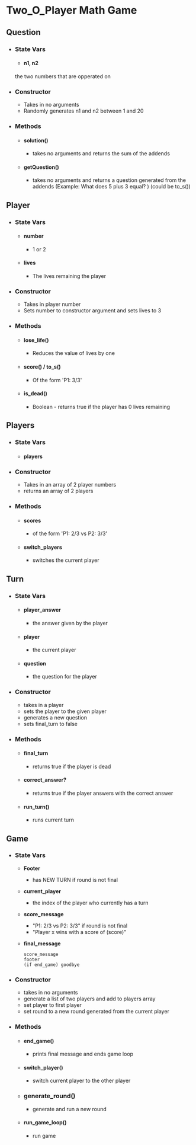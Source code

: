 # Two_O_Player Math Game

## Question

- ### State Vars
  - #### **n1, n2**
  the two numbers that are opperated on

- ### Constructor
  - Takes in no arguments
  - Randomly generates n1 and n2 between 1 and 20

- ### Methods
  - #### **solution()**
    - takes no arguments and returns the sum of the addends
  
  - #### **getQuestion()**
    - takes no arguments and returns a question generated from the addends 
    (Example: What does 5 plus 3 equal? )
    (could be to_s())

## Player

  - ### State Vars
    - #### **number**
      - 1 or 2
    - #### **lives**
      - The lives remaining the player
  
  - ### Constructor
    - Takes in player number
    - Sets number to constructor argument and sets lives to 3

  - ### Methods
    - #### **lose_life()**
      - Reduces the value of lives by one

    - #### **score()** / **to_s()**
      - Of the form 'P1: 3/3'

    - #### **is_dead()**
      - Boolean - returns true if the player has 0 lives remaining

## Players
  - ### State Vars
    - #### **players**

  - ### Constructor
    - Takes in an array of 2 player numbers
    - returns an array of 2 players
  
  - ### Methods
    - #### **scores**
      - of the form 'P1: 2/3 vs P2: 3/3'

    - #### **switch_players**
      - switches the current player


## Turn

  - ### State Vars
    

    - #### **player_answer**
      - the answer given by the player

    - #### **player**
      - the current player
    
    - #### **question**
      - the question for the player

  - ### Constructor
    - takes in a player
    - sets the player to the given player
    - generates a new question
    - sets final_turn to false

  - ### Methods
    - #### **final_turn**
      - returns true if the player is dead
    - #### **correct_answer?**
      - returns true if the player answers with the correct answer
    - #### **run_turn()**
      - runs current turn

## Game

  - ### State Vars
    - **Footer**
      - has NEW TURN if round is not final

    - **current_player**
      - the index of the player who currently has a turn

    - **score_message**
      - "P1: 2/3 vs P2: 3/3" if round is not final
      - "Player x wins with a score of (score)"

    - **final_message**
      ```
      score_message
      footer
      (if end_game) goodbye
      ```
      
  - ### Constructor
    - takes in no arguments
    - generate a list of two players and add to players array
    - set player to first player
    - set round to a new round generated from the current player

  - ### Methods
    - #### **end_game()**
      - prints final message and ends game loop

    - #### **switch_player()**
      - switch current player to the other player

    - ### **generate_round()**
      - generate and run a new round

    - #### **run_game_loop()**
      - run game



    
